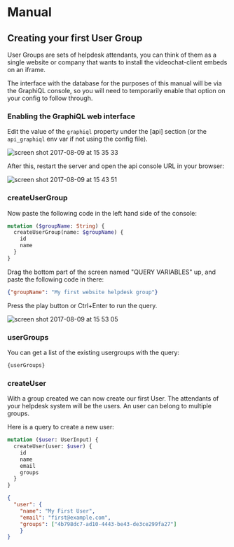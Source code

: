 # Manual

## Creating your first User Group

User Groups are sets of helpdesk attendants, you can think of them as a single website or company that wants to install the videochat-client embeds on an iframe.

The interface with the database for the purposes of this manual will be via the GraphiQL console, so you will need to temporarily enable that option on your config to follow through.

### Enabling the GraphiQL web interface

Edit the value of the ```graphiql``` property under the [api] section (or the ```api_graphiql``` env var if not using the config file).

![screen shot 2017-08-09 at 15 35 33](https://user-images.githubusercontent.com/7760/29138038-b6034d16-7d18-11e7-8c98-7591d8092eb2.png)

After this, restart the server and open the api console URL in your browser:

![screen shot 2017-08-09 at 15 43 51](https://user-images.githubusercontent.com/7760/29138287-9e915276-7d19-11e7-80d3-faf59b5c6b84.png)

### createUserGroup

Now paste the following code in the left hand side of the console:

```graphql
mutation ($groupName: String) {
  createUserGroup(name: $groupName) {
    id
    name
  }
}
```

Drag the bottom part of the screen named "QUERY VARIABLES" up, and paste the following code in there:

```json
{"groupName": "My first website helpdesk group"}
```

Press the play button or Ctrl+Enter to run the query.

![screen shot 2017-08-09 at 15 53 05](https://user-images.githubusercontent.com/7760/29138697-eba0d0e0-7d1a-11e7-9642-57d830655b95.png)

### userGroups

You can get a list of the existing usergroups with the query:

```graphql
{userGroups}
```

### createUser

With a group created we can now create our first User. The attendants of your helpdesk system will be the users. An user can belong to multiple groups.

Here is a query to create a new user:

```graphql
mutation ($user: UserInput) {
  createUser(user: $user) {
    id
    name
    email
    groups
  }
}
```

```json
{
  "user": {
  	"name": "My First User",
  	"email": "first@example.com",
  	"groups": ["4b798dc7-ad10-4443-be43-de3ce299fa27"]
	}
}
```




